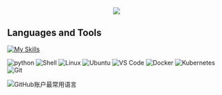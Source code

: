 <h1 align="center">
	<img src="https://readme-typing-svg.herokuapp.com/?lines=printf(%22hello%2C%20world%5Cn%22)&#59;你好，世界&center=true&size=27">
</h1>


## Languages and Tools
[![My Skills](https://skillicons.dev/icons?i=py,bash,linux,ubuntu,vscode,docker,kubernetes,git&theme=light)](https://skillicons.dev)

![python](https://img.shields.io/badge/-python-%233776AB?style=flat&logo=python&logoColor=ffffff)
![Shell](https://img.shields.io/badge/-Shell-%2389E051?style=flat&logo=powershell&logoColor=ffffff)
![Linux](https://img.shields.io/badge/-Linux-%23FCC624?style=flat&logo=linux&logoColor=ffffff)
![Ubuntu](https://img.shields.io/badge/-Ubuntu-%23E95420?style=flat&logo=ubuntu&logoColor=ffffff)
![VS Code](https://img.shields.io/badge/-VSCode-%230066B8?style=flat&logo=visual-studio-code&logoColor=ffffff)
![Docker](https://img.shields.io/badge/-Docker-%232496ED?style=flat&logo=docker&logoColor=ffffff)
![Kubernetes](https://img.shields.io/badge/-Kubernetes-%23326CE5?style=flat&logo=kubernetes&logoColor=ffffff)
![Git](https://img.shields.io/badge/-Git-%23ED5A47?style=flat&logo=git&logoColor=%23ffffff)

![GitHub账户最常用语言](https://github-stats.ubrong.com/api/top-langs/?username=VioletEvergardenZz&layout=compact&theme=tokyonight) 

